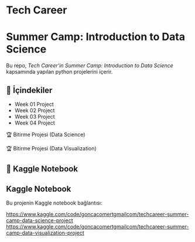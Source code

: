# Tech Career
# Summer Camp: Introduction to Data Science


Bu repo, *Tech Career'in Summer Camp: Introduction to Data Science* kapsamında yapılan python projelerini içerir.


## 📂 İçindekiler
- Week 01 Project
- Week 02 Project
- Week 03 Project
- Week 04 Project
  
🏆 Bitirme Projesi (Data Science)

🏆 Bitirme Projesi (Data Visualization)

## 🔗 Kaggle Notebook  
## Kaggle Notebook
Bu projenin Kaggle notebook bağlantısı:

https://www.kaggle.com/code/goncacomertgmailcom/techcareer-summer-camp-data-science-project
https://www.kaggle.com/code/goncacomertgmailcom/techcareer-summer-camp-data-visualization-project

